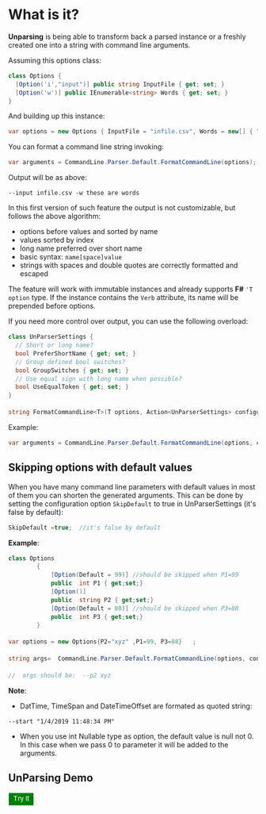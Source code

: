 # What is it?

**Unparsing** is being able to transform back a parsed instance or a freshly created one into a string with command line arguments.

Assuming this options class:

```csharp
class Options {
  [Option('i',"input")] public string InputFile { get; set; }
  [Option('w')] public IEnumerable<string> Words { get; set; }
}
```

And building up this instance:

```csharp
var options = new Options { InputFile = "infile.csv", Words = new[] { "these", "are", "words" } };
```

You can format a command line string invoking:

```csharp
var arguments = CommandLine.Parser.Default.FormatCommandLine(options);
```

Output will be as above:

```
--input infile.csv -w these are words
```

In this first version of such feature the output is not customizable, but follows the above algorithm:

- options before values and sorted by name
- values sorted by index
- long name preferred over short name
- basic syntax: `name[space]value`
- strings with spaces and double quotes are correctly formatted and escaped

The feature will work with immutable instances and already supports **F#** `'T option` type. If the instance contains the `Verb` attribute, its name will be prepended before options.

If you need more control over output, you can use the following overload:

```csharp
class UnParserSettings {
  // Short or long name?
  bool PreferShortName { get; set; }
  // Group defined bool switches?
  bool GroupSwitches { get; set; }
  // Use equal sign with long name when possible?
  bool UseEqualToken { get; set; }
}

string FormatCommandLine<T>(T options, Action<UnParserSettings> configuration)
```

Example:

```csharp
var arguments = CommandLine.Parser.Default.FormatCommandLine(options, config => config.GroupSwitches = true);
```

## Skipping options with default values
When you have many command line parameters with default values in most of them you can  shorten the generated arguments.
This can be done by setting the configuration option `SkipDefault` to true in UnParserSettings (it's false by default):
```cs
SkipDefault =true;  //it's false by default
```
__Example__:
```cs
class Options
        {
            [Option(Default = 99)] //should be skipped when P1=99
            public  int P1 { get;set;}
            [Option()]
            public  string P2 { get;set;}
            [Option(Default = 88)] //should be skipped when P3=88
            public  int P3 { get;set;}
        }

var options = new Options{P2="xyz" ,P1=99, P3=88}	;

string args=  CommandLine.Parser.Default.FormatCommandLine(options, config=>config.SkipDefault =true);

//  args should be:  --p2 xyz   
```

__Note__:

- DatTime, TimeSpan and DateTimeOffset are formated as quoted string:
```
--start "1/4/2019 11:48:34 PM"
```
- When you use int Nullable type as option, the default value is null not 0.
In this case when we pass 0 to parameter it will be added to the arguments.

## UnParsing Demo

[<img src="media/tryit.png">](https://dotnetfiddle.net/8gPgBK)